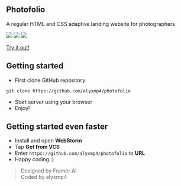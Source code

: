 ## Photofolio
A regular HTML and CSS adaptive landing website for photographers

![](https://img.shields.io/badge/Bootstrap-563D7C?style=for-the-badge&logo=bootstrap&logoColor=white)
![](https://img.shields.io/badge/CSS3-1572B6?style=for-the-badge&logo=css3&logoColor=white)
![](https://img.shields.io/badge/HTML5-E34F26?style=for-the-badge&logo=html5&logoColor=white)

[Try it out!](https://photofolio.alyxmp4.ml)

## Getting started
* First clone GitHub repository

```shell
git clone https://github.com/alyxmp4/photofolio
```

* Start server using your browser
* Enjoy!

## Getting started even faster
* Install and open **WebStorm**
* Tap **Get from VCS**
* Enter `https://github.com/alyxmp4/photofolio` to **URL**
* Happy coding :)

> Designed by Framer AI \
> Coded by alyxmp4
